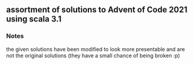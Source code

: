 ## assortment of solutions to Advent of Code 2021 using scala 3.1

### Notes

the given solutions have been modified to look more presentable and are not the original solutions (they have a small chance of being broken :p)